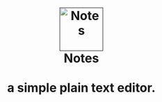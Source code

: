 <h1 align="center">
  <br>
  <a href=""><img src="https://aerobird98.github.io/Notes/img/sticker.svg" alt="Notes" width="100"></a>
  <br>
  Notes
  <br>
  <br>
  a simple plain text editor.
  <br>
  <br>
</h1>
